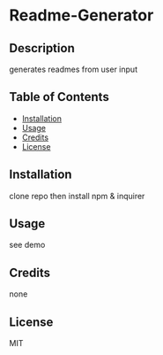 # Readme-Generator

  ## Description
  
  generates readmes from user input
  
  ## Table of Contents
  * [Installation](#installation)
  * [Usage](#usage)
  * [Credits](#credits)
  * [License](#license)
  
  ## Installation
  
  clone repo then install npm & inquirer
  
  ## Usage
  
  see demo
  
  ## Credits
  
  none
  
  ## License
  
  MIT
